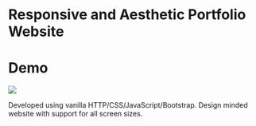 # Responsive and Aesthetic Portfolio Website

# Demo
![](https://github.com/bhargav-sarvaria/dhyaniparekh/blob/main/Demo.gif)

Developed using vanilla HTTP/CSS/JavaScript/Bootstrap.
Design minded website with support for all screen sizes.
